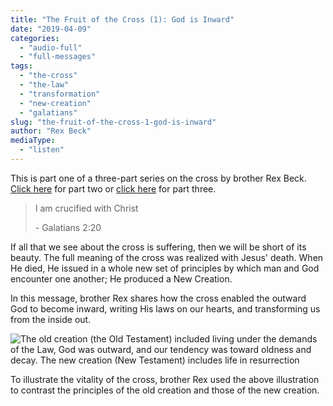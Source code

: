 ```yaml
---
title: "The Fruit of the Cross (1): God is Inward"
date: "2019-04-09"
categories: 
  - "audio-full"
  - "full-messages"
tags: 
  - "the-cross"
  - "the-law"
  - "transformation"
  - "new-creation"
  - "galatians"
slug: "the-fruit-of-the-cross-1-god-is-inward"
author: "Rex Beck"
mediaType: 
  - "listen"
---
```


This is part one of a three-part series on the cross by brother Rex Beck. [Click here](https://www.asweetsavor.org/the-fruit-of-the-cross-2-the-nature-of-life-within/) for part two or [click here](https://www.asweetsavor.org/the-fruit-of-the-cross-3-bringing-us-the-reality-of-god/) for part three.

> I am crucified with Christ
> 
> \- Galatians 2:20

If all that we see about the cross is suffering, then we will be short of its beauty. The full meaning of the cross was realized with Jesus' death. When He died, He issued in a whole new set of principles by which man and God encounter one another; He produced a New Creation.

In this message, brother Rex shares how the cross enabled the outward God to become inward, writing His laws on our hearts, and transforming us from the inside out.

![The old creation (the Old Testament) included living under the demands of the Law, God was outward, and our tendency was toward oldness and decay. The new creation (New Testament) includes life in resurrection](https://www.asweetsavor.org/wp-content/uploads/diagram-of-the-cross-two-realms-1024x430.png)

To illustrate the vitality of the cross, brother Rex used the above illustration to contrast the principles of the old creation and those of the new creation.
